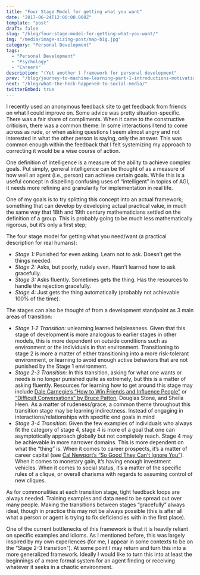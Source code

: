 ```yaml
---
title: "Four Stage Model for getting what you want"
date: "2017-06-24T12:00:00.000Z"
template: "post"
draft: false
slug: "/blog/four-stage-model-for-getting-what-you-want/"
img: "/media/image-sizing-post/map-big.jpg"
category: "Personal Development"
tags:
  - "Personal Development"
  - "Psychology"
  - "Careers"
description: "(Yet another ) framework for personal development"
prev: "/blog/journey-to-machine-learning-part-1-introductions-motivations-and-roadmap/"
next: "/blog/what-the-heck-happened-to-social-media/"
twitterEmbed: true
---
```

I recently used an anonymous feedback site to get feedback from friends on what I could improve on. Some advice was pretty situation-specific. There was a fair share of compliments. When it came to the constructive criticism, there was a common theme: In some interactions I tend to come across as rude, or when asking questions I seem almost angry and not interested in what the other person is saying, only the answer. This was common enough within the feedback that I felt systemizing my approach to correcting it would be a wise course of action.
 
One definition of intelligence is a measure of the ability to achieve complex goals. Put simply, general intelligence can be thought of as a measure of how well an agent (i.e., person) can achieve certain goals. While this is a useful concept in dispelling confusing uses of “intelligent” in topics of AGI, it needs more refining and granularity for implementation in real life. 
 
One of my goals is to try splitting this concept into an actual framework; something that can develop by developing actual practical value, in much the same way that 18th and 19th century mathematicians settled on the definition of a group. This is probably going to be much less mathematically rigorous, but it’s only a first step;
 
The four stage model for getting what you need/want (a practical description for real humans): 
 
- *Stage 1:* Punished for even asking. Learn not to ask. Doesn’t get the things needed.
- *Stage 2:* Asks, but poorly, rudely even. Hasn’t learned how to ask gracefully.
- *Stage 3:* Asks fluently. Sometimes gets the thing. Has the resources to handle the rejection gracefully.
- *Stage 4:* Just gets the thing automatically (probably not achievable 100% of the time).
 
The stages can also be thought of from a development standpoint as 3 main areas of transition:
 
- *Stage 1-2 Transition:* unlearning learned helplessness. Given that this stage of development is more analogous to earlier stages in other models, this is more dependent on outside conditions such as environment or the individuals in that environment. Transitioning to stage 2 is more a matter of either transitioning into a more risk-tolerant environment, or learning to avoid enough active behaviors that are not punished by the Stage 1 environment.
- *Stage 2-3 Transition:* In this transition, asking for what one wants or needs is no longer punished quite as extremely, but this is a matter of asking fluently. Resources for learning how to get around this stage may include [Dale Carnegie’s “How to Win Friends and Influence People”](https://matthewmcateer.me/bookshelf/) or [“Difficult Conversations” by Bruce Patton](https://matthewmcateer.me/bookshelf/), Douglas Stone, and Sheila Heen. As a matter of rudeness/grace, a common theme throughout this transition stage may be learning indirectness. Instead of engaging in interactions/relationships with specific end goals in mind
- *Stage 3-4 Transition:* Given the few examples of individuals who always fit the category of stage 4, stage 4 is more of a goal that one can asymptotically approach globally but not completely reach. Stage 4 may be achievable in more narrower domains. This is more dependent on what the “thing” is. When it comes to career prospects, it’s a matter of career capital (see [Cal Newport’s “So Good They Can't Ignore You”](https://matthewmcateer.me/bookshelf/)). When it comes to monetary gain, it’s having enough investment vehicles. When it comes to social status, it’s a matter of the specific rules of a clique, or overall charisma with regards to assuming control of new cliques.

As for commonalities at each transition stage, tight feedback loops are always needed. Training examples and data need to be spread out over many people. Making the transitions between stages “gracefully” always ideal, though in practice this may not be always possible (this is after all what a person or agent is trying to fix deficiencies with in the first place).

One of the current bottlenecks of this framework is that it is heavily reliant on specific examples and idioms. As I mentioned before, this was largely inspired by my own experiences (for me, I appear in some contexts to be on the “Stage 2-3 transition”). At some point I may return and turn this into a more generalized framework. Ideally I would like to turn this into at least the beginnings of a more formal system for an agent finding or receiving whatever it seeks in a chaotic environment.
